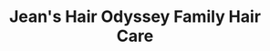 ---
title: "Jean's Hair Odyssey Family Hair Care"
url: /oak-creek/jeans-hair-odyssey-family-hair-care/
shop: Friseur
---